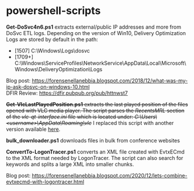 # powershell-scripts

**Get-DoSvc4n6.ps1** extracts external/public IP addresses and more from DoSvc ETL logs.
Depending on the version of Win10, Delivery Optimization Logs are stored by default in the path:
- [1507]  C:\Windows\Logs\dosvc
- [1709+] C:\Windows\ServiceProfiles\NetworkService\AppData\Local\Microsoft\Windows\DeliveryOptimization\Logs

Blog post: https://forensenellanebbia.blogspot.com/2018/12/what-was-my-ip-ask-dosvc-on-windows-10.html <br>
DFIR Review: https://dfir.pubpub.org/pub/httnwst7

~~**Get-VlcLastPlayedPosition.ps1** extracts the last played position of the files opened with VLC media player. The script parses the *RecentsMRL* section of the *vlc-qt-interface.ini* file which is located under: *C:\Users\\<username\>\AppData\Roaming\vlc*~~ I replaced this script with another version available [here](https://github.com/forensenellanebbia/python27-scripts).

**bulk_downloader.ps1** downloads files in bulk from conference websites

**ConvertTo-LogonTracer.ps1** converts an XML file created with EvtxECmd to the XML format needed by LogonTracer. The script can also search for keywords and splits a large XML into smaller chunks. 

Blog post: https://forensenellanebbia.blogspot.com/2020/12/lets-combine-evtxecmd-with-logontracer.html <br>
